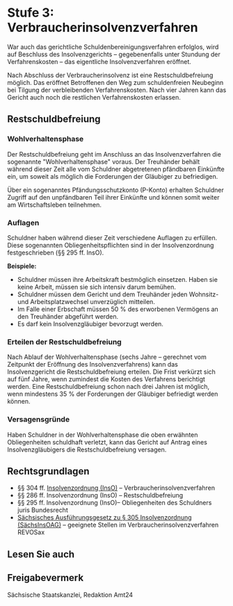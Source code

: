 # Stufe 3: Verbraucherinsolvenzverfahren

War auch das gerichtliche Schuldenbereinigungsverfahren erfolglos, wird auf Beschluss des Insolvenzgerichts – gegebenenfalls unter Stundung der Verfahrenskosten – das eigentliche Insolvenzverfahren eröffnet.

Nach Abschluss der Verbraucherinsolvenz ist eine Restschuldbefreiung möglich. Das eröffnet Betroffenen den Weg zum schuldenfreien Neubeginn bei Tilgung der verbleibenden Verfahrenskosten. Nach vier Jahren kann das Gericht auch noch die restlichen Verfahrenskosten erlassen.

Restschuldbefreiung
-------------------

### Wohlverhaltensphase

Der Restschuldbefreiung geht im Anschluss an das Insolvenzverfahren die sogenannte "Wohlverhaltensphase" voraus. Der Treuhänder behält während dieser Zeit alle vom Schuldner abgetretenen pfändbaren Einkünfte ein, um soweit als möglich die Forderungen der Gläubiger zu befriedigen.

Über ein sogenanntes Pfändungsschutzkonto (P-Konto) erhalten Schuldner Zugriff auf den unpfändbaren Teil ihrer Einkünfte und können somit weiter am Wirtschaftsleben teilnehmen.

### Auflagen

Schuldner haben während dieser Zeit verschiedene Auflagen zu erfüllen. Diese sogenannten Obliegenheitspflichten sind in der Insolvenzordnung festgeschrieben (§§ 295 ff. InsO).

**Beispiele:**

* Schuldner müssen ihre Arbeitskraft bestmöglich einsetzen. Haben sie keine Arbeit, müssen sie sich intensiv darum bemühen.
* Schuldner müssen dem Gericht und dem Treuhänder jeden Wohnsitz- und Arbeitsplatzwechsel unverzüglich mitteilen.
* Im Falle einer Erbschaft müssen 50 % des erworbenen Vermögens an den Treuhänder abgeführt werden.
* Es darf kein Insolvenzgläubiger bevorzugt werden.

### Erteilen der Restschuldbefreiung

Nach Ablauf der Wohlverhaltensphase (sechs Jahre – gerechnet vom Zeitpunkt der Eröffnung des Insolvenzverfahrens) kann das Insolvenzgericht die Restschuldbefreiung erteilen. Die Frist verkürzt sich auf fünf Jahre, wenn zumindest die Kosten des Verfahrens berichtigt werden. Eine Restschuldbefreiung schon nach drei Jahren ist möglich, wenn mindestens 35 % der Forderungen der Gläubiger befriedigt werden können.

### Versagensgründe

Haben Schuldner in der Wohlverhaltensphase die oben erwähnten Obliegenheiten schuldhaft verletzt, kann das Gericht auf Antrag eines Insolvenzgläubigers die Restschuldbefreiung versagen.

Rechtsgrundlagen
----------------

* §§ 304 ff. [Insolvenzordnung (InsO)](http://www.gesetze-im-internet.de/inso/ "BMJV: Insolvenzordnung (InsO) (gesetze-im-internet.de)") – Verbraucherinsolvenzverfahren
* §§ 286 ff. Insolvenzordnung (InsO) – Restschuldbefreiung
* §§ 295 ff. Insolvenzordnung (InsO)– Obliegenheiten des Schuldners  
   juris Bundesrecht
* [Sächsisches Ausführungsgesetz zu § 305 Insolvenzordnung (SächsInsOAG)](https://www.revosax.sachsen.de/vorschrift/1960-SaechsInsOAG) – geeignete Stellen im Verbraucherinsolvenzverfahren  
   REVOSax

## Lesen Sie auch

## Freigabevermerk

Sächsische Staatskanzlei, Redaktion Amt24
